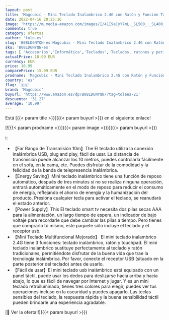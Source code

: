 ```yaml
---
layout: post
title: 'Magcubic - Mini Teclado Inalambrico 2.4G con Ratón y Función Táctil Teclado Retroiluminado de 3 Colores Disponibile per Smart TV Android TV Box'
date: 2022-04-16 20:25:16
image: 'https://m.media-amazon.com/images/I/41I9aCyY7mL._SL500_._SL400_.jpg'
comments: true
category: ofertas
author: 'tole.es'
slug: 'B08LD6NYQN-es Magcubic - Mini Teclado Inalambrico 2.4G con Ratón y...'
sku: 'B08LD6NYQN-es'
tags: [ 'Accesorios','Informática','Teclados','Teclados, ratones y periféricos de entrada','magcubic','smart','tv','🇪🇸', ]
actualPrice: 10.99 EUR
currency: EUR
price: 10.99
comparePrice: 15.99 EUR
prodname: 'Magcubic - Mini Teclado Inalambrico 2.4G con Ratón y Función Táctil Teclado Retroiluminado de 3 Colores Disponibile per Smart TV Android TV Box'
country: 'es'
flag: '🇪🇸'
brand: 'Magcubic'
buyurl: 'https://www.amazon.es/dp/B08LD6NYQN/?tag=tolees-21'
descuento: '31.27'
average: '10.99'
---
```


Está [{{< param title >}}]({{< param buyurl >}}) en el siguiente enlace!

[![{{< param prodname >}}]({{< param image >}})]({{< param buyurl >}})

ℹ️:

- 【Far Rango de Transmisión 10m】The El teclado utiliza la conexión inalámbrica USB, plug and play, fácil de usar. La distancia de transmisión puede alcanzar los 10 metros, puedes controlarla fácilmente en el sofá, en la cama, etc. Puedes disfrutar de la comodidad y la felicidad de la banda de telepresencia inalámbrica.
- 【Energy Saving】Mini teclado inalámbrico tiene una función de reposo automático, después de tres minutos si no se realiza ninguna operación, entrará automáticamente en el modo de reposo para reducir el consumo de energía, reflejando el ahorro de energía y la humanización del producto. Presiona cualquier tecla para activar el teclado, se reanudará el estado anterior.
- 【Power Supply】This El teclado smart tv necesita dos pilas secas AAA para la alimentación, un largo tiempo de espera, un indicador de bajo voltaje para recordarle que debe cambiar las pilas a tiempo. Pero tienes que comprarlo tú mismo, este paquete sólo incluye el teclado y el receptor usb.
- 【Mini Teclado Multifuncional Mejorado】 El mini teclado inalambrico 2.4G tiene 3 funciones: teclado inalámbrico, ratón y touchpad. El mini teclado inalámbrico sustituye perfectamente al teclado y ratón tradicionales, permitiéndote disfrutar de la buena vida que trae la tecnología inalámbrica. Por favor, conecte el receptor USB (situado en la parte posterior del teclado) antes de usarlo.
- 【Fácil de usar】El mini teclado usb inalámbrico está equipado con un panel táctil, puede usar los dedos para deslizarse hacia arriba y hacia abajo, lo que es fácil de navegar por Internet y jugar. Y es un mini teclado retroiluminado, tienes tres colores para elegir, puedes ver tus operaciones incluso en la oscuridad y puedes apagarlo. Las teclas sensibles del teclado, la respuesta rápida y la buena sensibilidad táctil pueden brindarle una experiencia agradable.

[🛒 Ver la oferta!!]({{< param buyurl >}})
